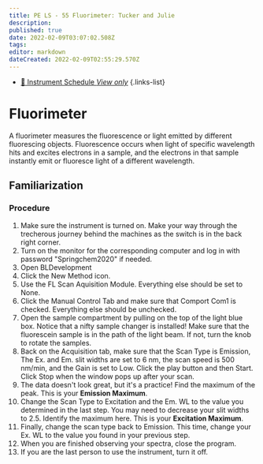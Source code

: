 ```yaml
---
title: PE LS - 55 Fluorimeter: Tucker and Julie
description: 
published: true
date: 2022-02-09T03:07:02.508Z
tags: 
editor: markdown
dateCreated: 2022-02-09T02:55:29.570Z
---
```


- [:calendar: Instrument Schedule *View only*](https://instrumentschedule.com/fom/viewonly?eid=2345&p=t69ugKfz8S)
{.links-list}

# Fluorimeter
A fluorimeter measures the fluorescence or light emitted by different fluorescing objects. Fluorescence occurs when light of specific wavelength hits and excites electrons in a sample, and the electrons in that sample instantly emit or fluoresce light of a different wavelength.
## Familiarization

### Procedure

 1. Make sure the instrument is turned on. Make your way through the trecherous journey behind the machines as the switch is in the back right corner. 
 2. Turn on the monitor for the corresponding computer and log in with password "Springchem2020" if needed.
 3. Open BLDevelopment
 4. Click the New Method icon.
 5. Use the FL Scan Aquisition Module. Everything else should be set to None.
 6. Click the Manual Control Tab and make sure that Comport Com1 is checked. Everything else should be unchecked.
 8. Open the sample compartment by pulling on the top of the light blue box. Notice that a nifty sample changer is installed! Make sure that the fluorescein sample is in the path of the light beam. If not, turn the knob to rotate the samples.
 9. Back on the Acquisition tab, make sure that the Scan Type is Emission, The Ex. and Em. slit widths are set to 6 nm, the scan speed is 500 nm/min, and the Gain is set to Low. Click the play button and then Start. Click Stop when the window pops up after your scan.
10. The data doesn't look great, but it's a practice! Find the maximum of the peak. This is your **Emission Maximum**.
11. Change the Scan Type to Excitation and the Em. WL to the value you determined in the last step. You may need to decrease your slit widths to 2.5. Identify the maximum here. This is your **Excitation Maximum**.
12. Finally, change the scan type back to Emission. This time, change your Ex. WL to the value you found in your previous step.
13. When you are finished observing your spectra, close the program.
14. If you are the last person to use the instrument, turn it off.



